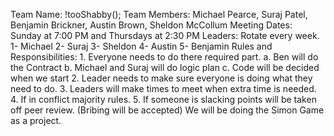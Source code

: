 Team Name: !tooShabby();
Team Members: Michael Pearce, Suraj Patel, Benjamin Brickner, Austin Brown, Sheldon McCollum
Meeting Dates: Sunday at 7:00 PM and Thursdays at 2:30 PM
Leaders: Rotate every week.
     1-	Michael
     2-	Suraj
     3-	Sheldon
     4-	Austin
     5-	Benjamin
Rules and Responsibilities:
     1.	Everyone needs to do there required part.
        a.	Ben will do the Contract
        b.	Michael and Suraj will do logic plan
        c.	Code will be decided when we start
     2.	Leader needs to make sure everyone is doing what they need to do.
     3.	Leaders will make times to meet when extra time is needed.
     4.	If in conflict majority rules.
     5.	If someone is slacking points will be taken off peer review. (Bribing will be accepted)
We will be doing the Simon Game as a project.



